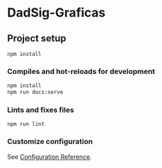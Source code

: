 # DadSig-Graficas

## Project setup
```
npm install
```

### Compiles and hot-reloads for development
```bash
npm install
npm run docs:serve

```

### Lints and fixes files
```
npm run lint
```

### Customize configuration
See [Configuration Reference](https://cli.vuejs.org/config/).
